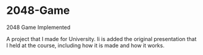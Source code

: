 # 2048-Game
2048 Game Implemented

A project that I made for University. Ii is added the original presentation that I held at the course, including how it is made and how it works.
